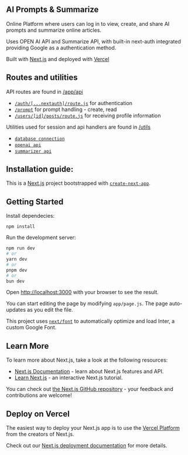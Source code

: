 ## AI Prompts & Summarize 

Online Platform where users can log in to view, create, and share AI prompts and summarize online articles.

Uses OPEN AI API and Summarize API, with built-in next-auth integrated providing Google as a authentication method.

Built with [Next.js](https://nextjs.org/) and deployed with [Vercel](https://vercel.com)

## Routes and utilities

API routes are found in [/app/api](https://github.com/Dragosp33/promptopia/tree/main/app/api)
  - [`/auth/[...nextauth]/route.js`](https://github.com/Dragosp33/promptopia/tree/main/app/api/auth/%5B...nextauth%5D/route.js) for authentication
  - [`/prompt`](https://github.com/Dragosp33/promptopia/tree/main/app/api/prompt) for prompt handling - create, read
  - [`/users/[id]/posts/route.js`](https://github.com/Dragosp33/promptopia/tree/main/app/api/users/%5Bid%5D/posts/route.js) for receiving profile information


Utilities used for session and api handlers are found in [/utils](https://github.com/Dragosp33/promptopia/tree/main/utils)
  - [`database connection`](https://github.com/Dragosp33/promptopia/tree/main/utils/database.js)
  - [`openai api`](https://github.com/Dragosp33/promptopia/tree/main/utils/chatapi.js)
  - [`summarizer api`](https://github.com/Dragosp33/promptopia/tree/main/utils/summary.js)


## Installation guide:


This is a [Next.js](https://nextjs.org/) project bootstrapped with [`create-next-app`](https://github.com/vercel/next.js/tree/canary/packages/create-next-app).

## Getting Started

Install dependecies:

```
npm install
```

Run the development server:

```bash
npm run dev
# or
yarn dev
# or
pnpm dev
# or
bun dev
```

Open [http://localhost:3000](http://localhost:3000) with your browser to see the result.

You can start editing the page by modifying `app/page.js`. The page auto-updates as you edit the file.

This project uses [`next/font`](https://nextjs.org/docs/basic-features/font-optimization) to automatically optimize and load Inter, a custom Google Font.

## Learn More

To learn more about Next.js, take a look at the following resources:

- [Next.js Documentation](https://nextjs.org/docs) - learn about Next.js features and API.
- [Learn Next.js](https://nextjs.org/learn) - an interactive Next.js tutorial.

You can check out [the Next.js GitHub repository](https://github.com/vercel/next.js/) - your feedback and contributions are welcome!

## Deploy on Vercel

The easiest way to deploy your Next.js app is to use the [Vercel Platform](https://vercel.com/new?utm_medium=default-template&filter=next.js&utm_source=create-next-app&utm_campaign=create-next-app-readme) from the creators of Next.js.

Check out our [Next.js deployment documentation](https://nextjs.org/docs/deployment) for more details.
